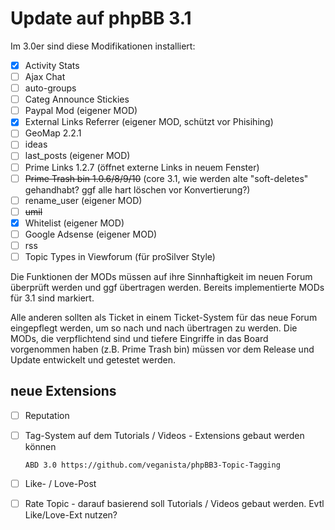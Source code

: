 # Update auf phpBB 3.1

Im 3.0er sind diese Modifikationen installiert:

* [x] Activity Stats
* [ ] Ajax Chat
* [ ] auto-groups
* [ ] Categ Announce Stickies
* [ ] Paypal Mod (eigener MOD)
* [x] External Links Referrer (eigener MOD, schützt vor Phisihing)
* [ ] GeoMap 2.2.1
* [ ] ideas
* [ ] last_posts (eigener MOD)
* [ ] Prime Links 1.2.7 (öffnet externe Links in neuem Fenster)
* [ ] ~~Prime Trash bin 1.0.6/8/9/10~~ (core 3.1, wie werden alte "soft-deletes" gehandhabt? ggf alle hart löschen vor Konvertierung?)
* [ ] rename_user (eigener MOD)
* [ ] ~~umil~~
* [x] Whitelist (eigener MOD)
* [ ] Google Adsense (eigener MOD)
* [ ] rss
* [ ] Topic Types in Viewforum (für proSilver Style)

Die Funktionen der MODs müssen auf ihre Sinnhaftigkeit im neuen Forum überprüft werden und ggf übertragen werden.
Bereits implementierte MODs für 3.1 sind markiert.

Alle anderen sollten als Ticket in einem Ticket-System für das neue Forum eingepflegt werden, um so nach und nach übertragen zu werden. Die MODs, die verpflichtend sind und tiefere Eingriffe in das Board vorgenommen haben (z.B. Prime Trash bin) müssen vor dem Release und Update entwickelt und getestet werden.


## neue Extensions

* [ ] Reputation
* [ ] Tag-System auf dem Tutorials / Videos - Extensions gebaut werden können

      ABD 3.0 https://github.com/veganista/phpBB3-Topic-Tagging  

* [ ] Like- / Love-Post
* [ ] Rate Topic - darauf basierend soll Tutorials / Videos gebaut werden. Evtl Like/Love-Ext nutzen?
